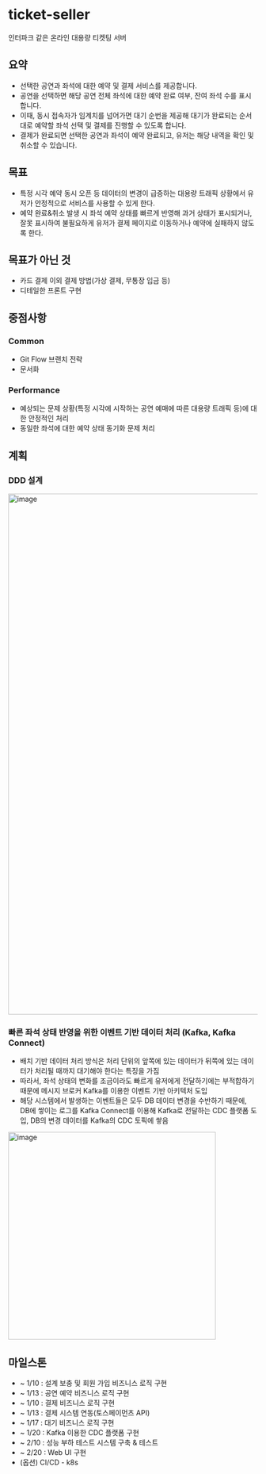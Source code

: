 # ticket-seller
인터파크 같은 온라인 대용량 티켓팅 서버

## 요약
- 선택한 공연과 좌석에 대한 예약 및 결제 서비스를 제공합니다.
- 공연을 선택하면 해당 공연 전체 좌석에 대한 예약 완료 여부, 잔여 좌석 수를 표시합니다.
- 이때, 동시 접속자가 임계치를 넘어가면 대기 순번을 제공해 대기가 완료되는 순서대로 예약할 좌석 선택 및 결제를 진행할 수 있도록 합니다.
- 결제가 완료되면 선택한 공연과 좌석이 예약 완료되고, 유저는 해당 내역을 확인 및 취소할 수 있습니다. 

## 목표
- 특정 시각 예약 동시 오픈 등 데이터의 변경이 급증하는 대용량 트래픽 상황에서 유저가 안정적으로 서비스를 사용할 수 있게 한다.
- 예약 완료&취소 발생 시 좌석 예약 상태를 빠르게 반영해 과거 상태가 표시되거나, 잘못 표시하여 불필요하게 유저가 결제 페이지로 이동하거나 예약에 실패하지 않도록 한다.

## 목표가 아닌 것
- 카드 결제 이외 결제 방법(가상 결제, 무통장 입금 등)
- 디테일한 프론트 구현

## 중점사항
### Common
- Git Flow 브랜치 전략
- 문서화

### Performance
- 예상되는 문제 상황(특정 시각에 시작하는 공연 예매에 따른 대용량 트래픽 등)에 대한 안정적인 처리
- 동일한 좌석에 대한 예약 상태 동기화 문제 처리

## 계획
### DDD 설계
<img width="1051" alt="image" src="https://user-images.githubusercontent.com/89735640/210222067-235e7663-a1f3-4b01-a74b-1689e20e9dec.png">

### 빠른 좌석 상태 반영을 위한 이벤트 기반 데이터 처리 (Kafka, Kafka Connect)
- 배치 기반 데이터 처리 방식은 처리 단위의 앞쪽에 있는 데이터가 뒤쪽에 있는 데이터가 처리될 때까지 대기해야 한다는 특징을 가짐
- 따라서, 좌석 상태의 변화를 조금이라도 빠르게 유저에게 전달하기에는 부적합하기때문에 메시지 브로커 Kafka를 이용한 이벤트 기반 아키텍처 도입
- 해당 시스템에서 발생하는 이벤트들은 모두 DB 데이터 변경을 수반하기 때문에, DB에 쌓이는 로그를 Kafka Connect를 이용해 Kafka로 전달하는 CDC 플랫폼 도입, DB의 변경 데이터를 Kafka의 CDC 토픽에 쌓음

<img width="419" alt="image" src="https://user-images.githubusercontent.com/89735640/210221613-abfea9a2-3cae-4706-a046-e7759de1c0f4.png">

## 마일스톤
- ~ 1/10 : 설계 보충 및 회원 가입 비즈니스 로직 구현
- ~ 1/13 : 공연 예약 비즈니스 로직 구현
- ~ 1/10 : 결제 비즈니스 로직 구현
- ~ 1/13 : 결제 시스템 연동(토스페이먼츠 API)
- ~ 1/17 : 대기 비즈니스 로직 구현
- ~ 1/20 : Kafka 이용한 CDC 플랫폼 구현
- ~ 2/10 : 성능 부하 테스트 시스템 구축 & 테스트
- ~ 2/20 : Web UI 구현
- (옵션) CI/CD - k8s 